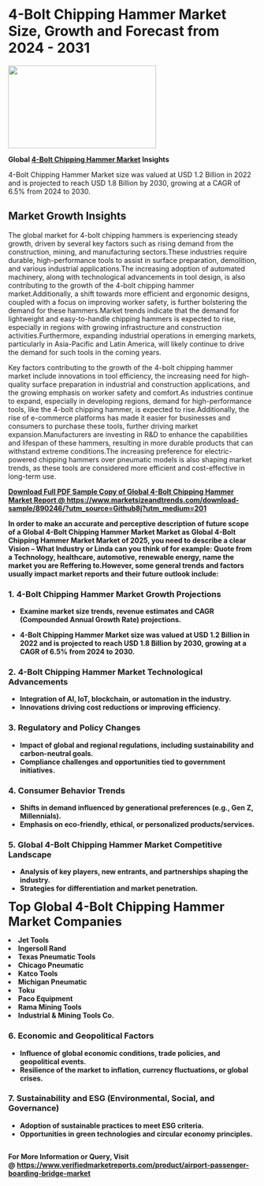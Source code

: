 <H1>4-Bolt Chipping Hammer Market Size, Growth and Forecast from 2024 - 2031</H1><img class="aligncenter size-medium wp-image-584254" src="https://thirdeyenews.in/wp-content/uploads/2024/09/Global-Market-Research-300x168.jpeg" alt="" width="300" height="168" /><p><strong>Global&nbsp;<a href="https://www.marketsizeandtrends.com/download-sample/890246/?utm_source=Github8j?utm_medium=201">4-Bolt Chipping Hammer Market</a> Insights</strong></p><p>4-Bolt Chipping Hammer Market size was valued at USD 1.2 Billion in 2022 and is projected to reach USD 1.8 Billion by 2030, growing at a CAGR of 6.5% from 2024 to 2030.</p><p><h2>Market Growth Insights</h2> <p>The global market for 4-bolt chipping hammers is experiencing steady growth, driven by several key factors such as rising demand from the construction, mining, and manufacturing sectors.These industries require durable, high-performance tools to assist in surface preparation, demolition, and various industrial applications.The increasing adoption of automated machinery, along with technological advancements in tool design, is also contributing to the growth of the 4-bolt chipping hammer market.Additionally, a shift towards more efficient and ergonomic designs, coupled with a focus on improving worker safety, is further bolstering the demand for these hammers.Market trends indicate that the demand for lightweight and easy-to-handle chipping hammers is expected to rise, especially in regions with growing infrastructure and construction activities.Furthermore, expanding industrial operations in emerging markets, particularly in Asia-Pacific and Latin America, will likely continue to drive the demand for such tools in the coming years.</p> <p><strong><a href="#"></a></strong></p> <p>Key factors contributing to the growth of the 4-bolt chipping hammer market include innovations in tool efficiency, the increasing need for high-quality surface preparation in industrial and construction applications, and the growing emphasis on worker safety and comfort.As industries continue to expand, especially in developing regions, demand for high-performance tools, like the 4-bolt chipping hammer, is expected to rise.Additionally, the rise of e-commerce platforms has made it easier for businesses and consumers to purchase these tools, further driving market expansion.Manufacturers are investing in R&D to enhance the capabilities and lifespan of these hammers, resulting in more durable products that can withstand extreme conditions.The increasing preference for electric-powered chipping hammers over pneumatic models is also shaping market trends, as these tools are considered more efficient and cost-effective in long-term use.</p> <p><strong><a href="#"></p><p><span class=""><strong>Download Full PDF Sample Copy of Global 4-Bolt Chipping Hammer Market Report</strong> @ <a href="https://www.marketsizeandtrends.com/download-sample/890246/?utm_source=Github8j?utm_medium=201" target="_blank">https://www.marketsizeandtrends.com/download-sample/890246/?utm_source=Github8j?utm_medium=201</a></span></p><p>In order to make an accurate and perceptive description of future scope of a Global&nbsp;4-Bolt Chipping Hammer Market Market as Global&nbsp;4-Bolt Chipping Hammer Market Market of 2025, you need to describe a clear Vision &ndash; What Industry or Linda can you think of for example: Quote from a Technology, healthcare, automotive, renewable energy, name the market you are Reffering to.However, some general trends and factors usually impact market reports and their future outlook include:</p><h3>1.&nbsp;<strong>4-Bolt Chipping Hammer Market Growth Projections</strong></h3><ul><li>Examine market size trends, revenue estimates and CAGR (Compounded Annual Growth Rate) projections.</li><li><p>4-Bolt Chipping Hammer Market size was valued at USD 1.2 Billion in 2022 and is projected to reach USD 1.8 Billion by 2030, growing at a CAGR of 6.5% from 2024 to 2030.</p></li></ul><h3>2.&nbsp;<strong>4-Bolt Chipping Hammer Market Technological Advancements</strong></h3><ul><li>Integration of AI, IoT, blockchain, or automation in the industry.</li><li>Innovations driving cost reductions or improving efficiency.</li></ul><h3>3.&nbsp;<strong>Regulatory and Policy Changes</strong></h3><ul><li>Impact of global and regional regulations, including sustainability and carbon-neutral goals.</li><li>Compliance challenges and opportunities tied to government initiatives.</li></ul><h3>4.&nbsp;<strong>Consumer Behavior Trends</strong></h3><ul><li>Shifts in demand influenced by generational preferences (e.g., Gen Z, Millennials).</li><li>Emphasis on eco-friendly, ethical, or personalized products/services.</li></ul><h3>5.&nbsp;<strong>Global 4-Bolt Chipping Hammer Market Competitive Landscape</strong></h3><ul><li>Analysis of key players, new entrants, and partnerships shaping the industry.</li><li>Strategies for differentiation and market penetration.</li></ul><p data-pm-slice="1 1 []"><span style="color: inherit; font-family: inherit; font-size: 25px;">Top Global 4-Bolt Chipping Hammer Market Companies</span></p><div class="" data-test-id=""><p><li>Jet Tools</li><li> Ingersoll Rand</li><li> Texas Pneumatic Tools</li><li> Chicago Pneumatic</li><li> Katco Tools</li><li> Michigan Pneumatic</li><li> Toku</li><li> Paco Equipment</li><li> Rama Mining Tools</li><li> Industrial & Mining Tools Co.</li></p></div><h3>6.&nbsp;<strong>Economic and Geopolitical Factors</strong></h3><ul><li>Influence of global economic conditions, trade policies, and geopolitical events.</li><li>Resilience of the market to inflation, currency fluctuations, or global crises.</li></ul><h3>7.&nbsp;<strong>Sustainability and ESG (Environmental, Social, and Governance)</strong></h3><ul><li>Adoption of sustainable practices to meet ESG criteria.</li><li>Opportunities in green technologies and circular economy principles.</li></ul><h2><strong style="font-size: 14px;">For More Information or Query, Visit @&nbsp;</strong><a style="background-color: #ffffff; font-size: 14px;" href="https://www.marketsizeandtrends.com/report/4-bolt-chipping-hammer-market/" target="_blank">https://www.verifiedmarketreports.com/product/airport-passenger-boarding-bridge-market</a></h2>